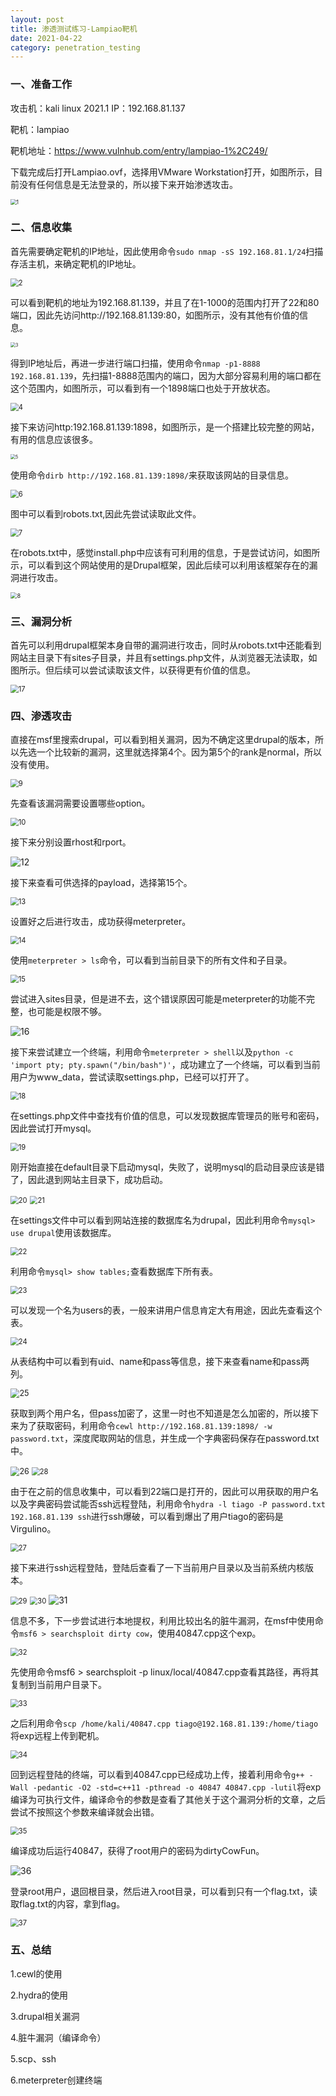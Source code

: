 ```yaml
---
layout: post
title: 渗透测试练习-Lampiao靶机
date: 2021-04-22
category: penetration_testing
---
```


### 一、准备工作

攻击机：kali linux 2021.1 IP：192.168.81.137

靶机：lampiao

靶机地址：https://www.vulnhub.com/entry/lampiao-1%2C249/

下载完成后打开Lampiao.ovf，选择用VMware Workstation打开，如图所示，目前没有任何信息是无法登录的，所以接下来开始渗透攻击。

<img src="https://github.com/littleO-range/littleO-range.github.io/raw/master/_ptimages/1.png" alt="1" style="zoom: 60%;" />

### 二、信息收集

首先需要确定靶机的IP地址，因此使用命令`sudo nmap -sS 192.168.81.1/24`扫描存活主机，来确定靶机的IP地址。

<img src="https://github.com/littleO-range/littleO-range.github.io/raw/master/_ptimages/2.png" alt="2" style="zoom: 80%;" />

可以看到靶机的地址为192.168.81.139，并且了在1-1000的范围内打开了22和80端口，因此先访问http://192.168.81.139:80，如图所示，没有其他有价值的信息。

<img src="https://github.com/littleO-range/littleO-range.github.io/raw/master/_ptimages/3.png" alt="3" style="zoom: 50%;" />

得到IP地址后，再进一步进行端口扫描，使用命令`nmap -p1-8888 192.168.81.139`，先扫描1-8888范围内的端口，因为大部分容易利用的端口都在这个范围内，如图所示，可以看到有一个1898端口也处于开放状态。

<img src="https://github.com/littleO-range/littleO-range.github.io/raw/master/_ptimages/4.png" alt="4" style="zoom: 80%;" />

接下来访问http:192.168.81.139:1898，如图所示，是一个搭建比较完整的网站，有用的信息应该很多。

<img src="https://github.com/littleO-range/littleO-range.github.io/raw/master/_ptimages/5.png" alt="5" style="zoom: 50%;" />

使用命令`dirb http://192.168.81.139:1898/`来获取该网站的目录信息。

<img src="https://github.com/littleO-range/littleO-range.github.io/raw/master/_ptimages/6.png" alt="6" style="zoom: 80%;" />

图中可以看到robots.txt,因此先尝试读取此文件。

<img src="https://github.com/littleO-range/littleO-range.github.io/raw/master/_ptimages/7.png" alt="7" style="zoom: 80%;" />

在robots.txt中，感觉install.php中应该有可利用的信息，于是尝试访问，如图所示，可以看到这个网站使用的是Drupal框架，因此后续可以利用该框架存在的漏洞进行攻击。

<img src="https://github.com/littleO-range/littleO-range.github.io/raw/master/_ptimages/8.png" alt="8" style="zoom: 65%;" />

### 三、漏洞分析

首先可以利用drupal框架本身自带的漏洞进行攻击，同时从robots.txt中还能看到网站主目录下有sites子目录，并且有settings.php文件，从浏览器无法读取，如图所示。但后续可以尝试读取该文件，以获得更有价值的信息。

<img src="https://github.com/littleO-range/littleO-range.github.io/raw/master/_ptimages/17.png" alt="17" style="zoom: 80%;" />

### 四、渗透攻击

直接在msf里搜索drupal，可以看到相关漏洞，因为不确定这里drupal的版本，所以先选一个比较新的漏洞，这里就选择第4个。因为第5个的rank是normal，所以没有使用。

<img src="https://github.com/littleO-range/littleO-range.github.io/raw/master/_ptimages/9.png" alt="9" style="zoom: 80%;" />

先查看该漏洞需要设置哪些option。

<img src="https://github.com/littleO-range/littleO-range.github.io/raw/master/_ptimages/10.png" alt="10" style="zoom: 80%;" />

接下来分别设置rhost和rport。

<img src="https://github.com/littleO-range/littleO-range.github.io/raw/master/_ptimages/12.png" alt="12" style="zoom: 100%;" />

接下来查看可供选择的payload，选择第15个。

<img src="https://github.com/littleO-range/littleO-range.github.io/raw/master/_ptimages/13.png" alt="13" style="zoom: 80%;" />

设置好之后进行攻击，成功获得meterpreter。

<img src="https://github.com/littleO-range/littleO-range.github.io/raw/master/_ptimages/14.png" alt="14" style="zoom: 80%;" />

使用`meterpreter > ls`命令，可以看到当前目录下的所有文件和子目录。

<img src="https://github.com/littleO-range/littleO-range.github.io/raw/master/_ptimages/15.png" alt="15" style="zoom: 80%;" />

尝试进入sites目录，但是进不去，这个错误原因可能是meterpreter的功能不完整，也可能是权限不够。

<img src="https://github.com/littleO-range/littleO-range.github.io/raw/master/_ptimages/16.png" alt="16" style="zoom: 100%;" />

接下来尝试建立一个终端，利用命令`meterpreter > shell`以及`python -c 'import pty; pty.spawn("/bin/bash")'`，成功建立了一个终端，可以看到当前用户为www_data，尝试读取settings.php，已经可以打开了。

<img src="https://github.com/littleO-range/littleO-range.github.io/raw/master/_ptimages/18.png" alt="18" style="zoom: 80%;" />

在settings.php文件中查找有价值的信息，可以发现数据库管理员的账号和密码，因此尝试打开mysql。

<img src="https://github.com/littleO-range/littleO-range.github.io/raw/master/_ptimages/19.png" alt="19" style="zoom: 80%;" />

刚开始直接在default目录下启动mysql，失败了，说明mysql的启动目录应该是错了，因此退到网站主目录下，成功启动。

<img src="https://github.com/littleO-range/littleO-range.github.io/raw/master/_ptimages/20.png" alt="20" style="zoom: 80%;" />

<img src="https://github.com/littleO-range/littleO-range.github.io/raw/master/_ptimages/21.png" alt="21" style="zoom: 80%;" />

在settings文件中可以看到网站连接的数据库名为drupal，因此利用命令`mysql> use drupal`使用该数据库。

<img src="https://github.com/littleO-range/littleO-range.github.io/raw/master/_ptimages/22.png" alt="22" style="zoom: 80%;" />

利用命令`mysql> show tables;`查看数据库下所有表。

<img src="https://github.com/littleO-range/littleO-range.github.io/raw/master/_ptimages/23.png" alt="23" style="zoom: 80%;" />

可以发现一个名为users的表，一般来讲用户信息肯定大有用途，因此先查看这个表。

<img src="https://github.com/littleO-range/littleO-range.github.io/raw/master/_ptimages/24.png" alt="24" style="zoom: 80%;" />

从表结构中可以看到有uid、name和pass等信息，接下来查看name和pass两列。

<img src="https://github.com/littleO-range/littleO-range.github.io/raw/master/_ptimages/25.png" alt="25" style="zoom: 90%;" />

获取到两个用户名，但pass加密了，这里一时也不知道是怎么加密的，所以接下来为了获取密码，利用命令`cewl http://192.168.81.139:1898/ -w password.txt`，深度爬取网站的信息，并生成一个字典密码保存在password.txt中。

<img src="https://github.com/littleO-range/littleO-range.github.io/raw/master/_ptimages/26.png" alt="26" style="zoom: 90%;" />

<img src="https://github.com/littleO-range/littleO-range.github.io/raw/master/_ptimages/28.png" alt="28" style="zoom: 80%;" />

由于在之前的信息收集中，可以看到22端口是打开的，因此可以用获取的用户名以及字典密码尝试能否ssh远程登陆，利用命令`hydra -l tiago -P password.txt 192.168.81.139 ssh`进行ssh爆破，可以看到爆出了用户tiago的密码是Virgulino。

<img src="https://github.com/littleO-range/littleO-range.github.io/raw/master/_ptimages/27.png" alt="27" style="zoom: 80%;" />

接下来进行ssh远程登陆，登陆后查看了一下当前用户目录以及当前系统内核版本。

<img src="https://github.com/littleO-range/littleO-range.github.io/raw/master/_ptimages/29.png" alt="29" style="zoom: 80%;" />

<img src="https://github.com/littleO-range/littleO-range.github.io/raw/master/_ptimages/30.png" alt="30" style="zoom: 80%;" />

<img src="https://github.com/littleO-range/littleO-range.github.io/raw/master/_ptimages/31.png" alt="31" style="zoom: 100%;" />

信息不多，下一步尝试进行本地提权，利用比较出名的脏牛漏洞，在msf中使用命令`msf6 > searchsploit dirty cow`，使用40847.cpp这个exp。

<img src="https://github.com/littleO-range/littleO-range.github.io/raw/master/_ptimages/32.png" alt="32" style="zoom: 80%;" />

先使用命令msf6 > searchsploit -p linux/local/40847.cpp查看其路径，再将其复制到当前用户目录下。

<img src="https://github.com/littleO-range/littleO-range.github.io/raw/master/_ptimages/33.png" alt="33" style="zoom: 80%;" />

之后利用命令`scp /home/kali/40847.cpp tiago@192.168.81.139:/home/tiago`将exp远程上传到靶机。

<img src="https://github.com/littleO-range/littleO-range.github.io/raw/master/_ptimages/34.png" alt="34" style="zoom: 80%;" />

回到远程登陆的终端，可以看到40847.cpp已经成功上传，接着利用命令`g++ -Wall -pedantic -O2 -std=c++11 -pthread -o 40847 40847.cpp -lutil`将exp编译为可执行文件，编译命令的参数是查看了其他关于这个漏洞分析的文章，之后尝试不按照这个参数来编译就会出错。

<img src="https://github.com/littleO-range/littleO-range.github.io/raw/master/_ptimages/35.png" alt="35" style="zoom: 80%;" />

编译成功后运行40847，获得了root用户的密码为dirtyCowFun。

<img src="https://github.com/littleO-range/littleO-range.github.io/raw/master/_ptimages/36.png" alt="36" style="zoom: 100%;" />

登录root用户，退回根目录，然后进入root目录，可以看到只有一个flag.txt，读取flag.txt的内容，拿到flag。

<img src="https://github.com/littleO-range/littleO-range.github.io/raw/master/_ptimages/37.png" alt="37" style="zoom: 80%;" />

### 五、总结

1.cewl的使用

2.hydra的使用

3.drupal相关漏洞

4.脏牛漏洞（编译命令）

5.scp、ssh

6.meterpreter创建终端



